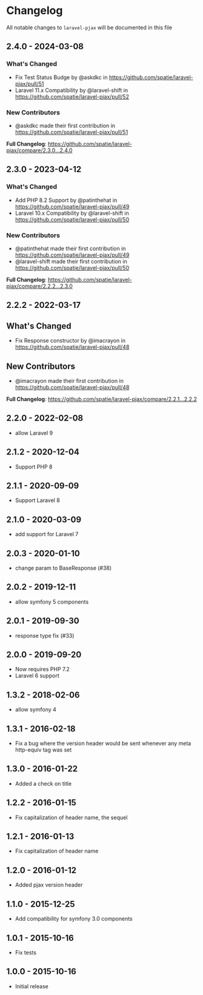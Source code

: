 # Changelog

All notable changes to `laravel-pjax` will be documented in this file

## 2.4.0 - 2024-03-08

### What's Changed

* Fix Test Status Budge by @askdkc in https://github.com/spatie/laravel-pjax/pull/51
* Laravel 11.x Compatibility by @laravel-shift in https://github.com/spatie/laravel-pjax/pull/52

### New Contributors

* @askdkc made their first contribution in https://github.com/spatie/laravel-pjax/pull/51

**Full Changelog**: https://github.com/spatie/laravel-pjax/compare/2.3.0...2.4.0

## 2.3.0 - 2023-04-12

### What's Changed

- Add PHP 8.2 Support by @patinthehat in https://github.com/spatie/laravel-pjax/pull/49
- Laravel 10.x Compatibility by @laravel-shift in https://github.com/spatie/laravel-pjax/pull/50

### New Contributors

- @patinthehat made their first contribution in https://github.com/spatie/laravel-pjax/pull/49
- @laravel-shift made their first contribution in https://github.com/spatie/laravel-pjax/pull/50

**Full Changelog**: https://github.com/spatie/laravel-pjax/compare/2.2.2...2.3.0

## 2.2.2 - 2022-03-17

## What's Changed

- Fix Response constructor by @imacrayon in https://github.com/spatie/laravel-pjax/pull/48

## New Contributors

- @imacrayon made their first contribution in https://github.com/spatie/laravel-pjax/pull/48

**Full Changelog**: https://github.com/spatie/laravel-pjax/compare/2.2.1...2.2.2

## 2.2.0 - 2022-02-08

- allow Laravel 9

## 2.1.2 - 2020-12-04

- Support PHP 8

## 2.1.1 - 2020-09-09

- Support Laravel 8

## 2.1.0 - 2020-03-09

- add support for Laravel 7

## 2.0.3 - 2020-01-10

- change param to BaseResponse (#38)

## 2.0.2 - 2019-12-11

- allow symfony 5 components

## 2.0.1 - 2019-09-30

- response type fix (#33)

## 2.0.0 - 2019-09-20

- Now requires PHP 7.2
- Laravel 6 support

## 1.3.2 - 2018-02-06

- allow symfony 4

## 1.3.1 - 2016-02-18

- Fix a bug where the version header would be sent whenever any meta http-equiv tag was set

## 1.3.0 - 2016-01-22

- Added a check on title

## 1.2.2 - 2016-01-15

- Fix capitalization of header name, the sequel

## 1.2.1 - 2016-01-13

- Fix capitalization of header name

## 1.2.0 - 2016-01-12

- Added pjax version header

## 1.1.0 - 2015-12-25

- Add compatibility for symfony 3.0 components

## 1.0.1 - 2015-10-16

- Fix tests

## 1.0.0 - 2015-10-16

- Initial release
